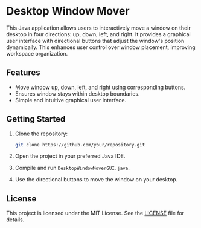 # Desktop Window Mover

This Java application allows users to interactively move a window on their desktop in four directions: up, down, left, and right. It provides a graphical user interface with directional buttons that adjust the window's position dynamically. This enhances user control over window placement, improving workspace organization.

## Features

- Move window up, down, left, and right using corresponding buttons.
- Ensures window stays within desktop boundaries.
- Simple and intuitive graphical user interface.

## Getting Started
1. Clone the repository:

   ```bash
   git clone https://github.com/your/repository.git
   ```
2. Open the project in your preferred Java IDE.

3. Compile and run `DesktopWindowMoverGUI.java`.

4. Use the directional buttons to move the window on your desktop.

## License
This project is licensed under the MIT License. See the [LICENSE](./LICENSE) file for details.
